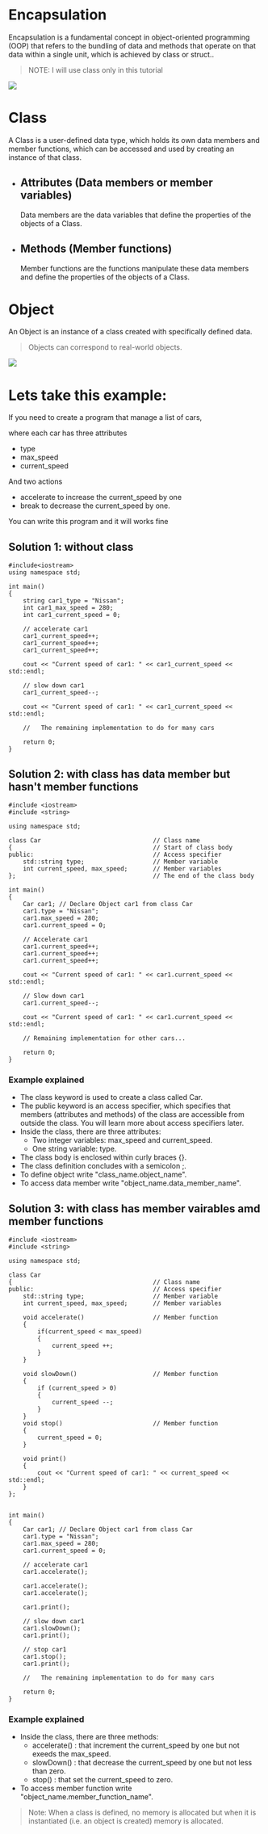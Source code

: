 # Encapsulation

Encapsulation is a fundamental concept in object-oriented programming (OOP) that refers to the bundling of data and methods that operate on that data within a single unit, which is achieved by class or struct..
> NOTE: I will use class only in this tutorial

![](/assets/images/encapsulation.png)

# Class
A Class is a user-defined data type, which holds its own data members and member functions, which can be accessed and used by creating an instance of that class.

- ## Attributes (Data members or member variables)
    Data members are the data variables that define the properties of the objects of a Class.

- ## Methods (Member functions)
    Member functions are the functions manipulate these data members and define the properties of the objects of a Class.


# Object
An Object is an instance of a class created with specifically defined data.
> Objects can correspond to real-world objects.

![](/assets/images/class-vs-object.png)



# Lets take this example:

If you need to create a program that manage a list of cars,

where each car has three attributes
- type
- max_speed 
- current_speed

And two actions 

- accelerate to increase the current_speed by one 
- break to decrease the current_speed by one.

You can write this program and it will works fine


## Solution 1: without class

```
#include<iostream>
using namespace std;

int main() 
{
    string car1_type = "Nissan";
    int car1_max_speed = 280;
    int car1_current_speed = 0;

    // accelerate car1
    car1_current_speed++;
    car1_current_speed++;
    car1_current_speed++;

    cout << "Current speed of car1: " << car1_current_speed << std::endl;

    // slow down car1
    car1_current_speed--;

    cout << "Current speed of car1: " << car1_current_speed << std::endl;

    //   The remaining implementation to do for many cars

    return 0;
}

```

## Solution 2: with class has data member but hasn't member functions

```
#include <iostream>
#include <string>

using namespace std;

class Car                               // Class name
{                                       // Start of class body 
public:                                 // Access specifier
    std::string type;                   // Member variable
    int current_speed, max_speed;       // Member variables
};                                      // The end of the class body

int main() 
{
    Car car1; // Declare Object car1 from class Car
    car1.type = "Nissan";
    car1.max_speed = 280;
    car1.current_speed = 0;

    // Accelerate car1
    car1.current_speed++;
    car1.current_speed++;
    car1.current_speed++;

    cout << "Current speed of car1: " << car1.current_speed << std::endl;

    // Slow down car1
    car1.current_speed--;

    cout << "Current speed of car1: " << car1.current_speed << std::endl;

    // Remaining implementation for other cars...

    return 0;
}

```

### Example explained

- The class keyword is used to create a class called Car.
- The public keyword is an access specifier, which specifies that members (attributes and methods) of the class are accessible from outside the class. You will learn more about access specifiers later.
- Inside the class, there are three attributes:
    - Two integer variables: max_speed and current_speed.
    - One string variable: type.
- The class body is enclosed within curly braces {}.
- The class definition concludes with a semicolon ;.
- To define object write "class_name.object_name".
- To access data member write "object_name.data_member_name".
## Solution 3: with class has member vairables amd member functions

```
#include <iostream>
#include <string>

using namespace std;

class Car 
{                                       // Class name
public:                                 // Access specifier
    std::string type;                   // Member variable
    int current_speed, max_speed;       // Member variables

    void accelerate()                   // Member function
    {                 
        if(current_speed < max_speed)
        {
            current_speed ++;
        }
    }

    void slowDown()                     // Member function
    {                     
        if (current_speed > 0)
        {
            current_speed --;
        }
    }
    void stop()                         // Member function
    {                     
        current_speed = 0;
    }

    void print()
    {
        cout << "Current speed of car1: " << current_speed << std::endl;
    }
};


int main()
{
    Car car1; // Declare Object car1 from class Car
    car1.type = "Nissan";
    car1.max_speed = 280;
    car1.current_speed = 0;

    // accelerate car1
    car1.accelerate();

    car1.accelerate();
    car1.accelerate();

    car1.print();

    // slow down car1
    car1.slowDown();
    car1.print();

    // stop car1
    car1.stop();
    car1.print();

    //   The remaining implementation to do for many cars

    return 0;
}

```

### Example explained

- Inside the class, there are three methods:
    - accelerate() : that increment the current_speed by one but not exeeds the max_speed.
    - slowDown() : that decrease the current_speed by one but not less than zero.
    - stop() : that set the current_speed to zero.
- To access member function write "object_name.member_function_name".
> Note: When a class is defined, no memory is allocated but when it is instantiated (i.e. an object is created) memory is allocated.
